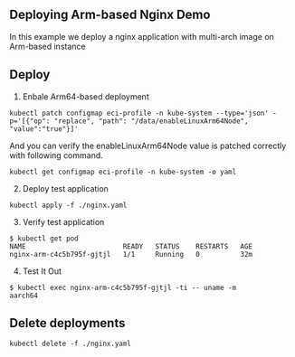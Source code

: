 ## Deploying Arm-based Nginx Demo

In this example we deploy a nginx application with multi-arch image on Arm-based instance

## Deploy 

1. Enbale Arm64-based deployment

```
kubectl patch configmap eci-profile -n kube-system --type='json' -p='[{"op": "replace", "path": "/data/enableLinuxArm64Node", "value":"true"}]'
```

And you can verify the enableLinuxArm64Node value is patched correctly with following command.

```
kubectl get configmap eci-profile -n kube-system -o yaml
```

2. Deploy test application

```
kubectl apply -f ./nginx.yaml
```

3. Verify test application

```
$ kubectl get pod
NAME                        READY   STATUS    RESTARTS   AGE
nginx-arm-c4c5b795f-gjtjl   1/1     Running   0          32m
```

4. Test It Out

```
$ kubectl exec nginx-arm-c4c5b795f-gjtjl -ti -- uname -m
aarch64
```

## Delete deployments

```
kubectl delete -f ./nginx.yaml
```